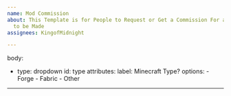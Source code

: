 ```yaml
---
name: Mod Commission
about: This Template is for People to Request or Get a Commission For a Mod you wish
  to be Made
assignees: KingofMidnight

---
```


body:
- type: dropdown
  id: type
  attributes:
    label: Minecraft Type?
    options:
      - Forge
      - Fabric
      - Other

---


